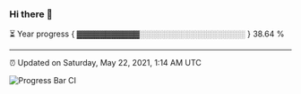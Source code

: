 ### Hi there 👋

⏳ Year progress { ▓▓▓▓▓▓▓▓▓▓▓░░░░░░░░░░░░░░░░░░░ } 38.64 %

---

⏰ Updated on Saturday, May 22, 2021, 1:14 AM UTC

![Progress Bar CI](https://github.com/arthurbuhl/arthurbuhl/workflows/Progress%20Bar%20CI/badge.svg)
